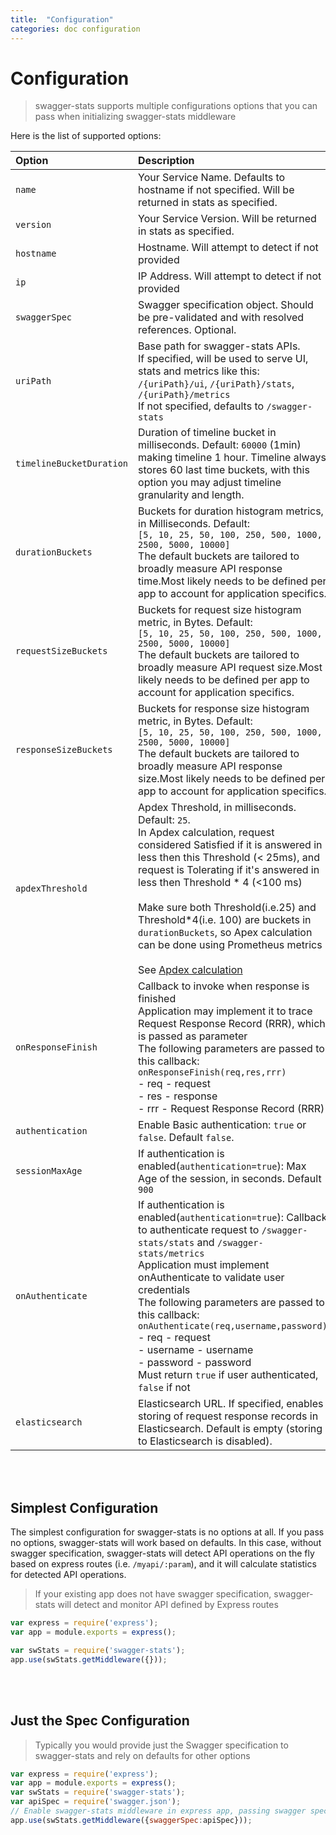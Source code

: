 ```yaml
---
title:  "Configuration"
categories: doc configuration
---
```


# Configuration

> swagger-stats supports multiple configurations options that you can pass when initializing swagger-stats middleware


Here is the list of supported options:


|Option         |Description |Example Value
|:--------------|:----------|:----------
|`name`|Your Service Name. Defaults to hostname if not specified. Will be returned in stats as specified.|`'myservice'`|
|`version`|Your Service Version. Will be returned in stats as specified.|`'1.0.0'`|
|`hostname`|Hostname. Will attempt to detect if not provided|`'myhost.mydomain.com'`|
|`ip`|IP Address. Will attempt to detect if not provided|`'127.0.0.1'`|
|`swaggerSpec`|Swagger specification object. Should be pre-validated and with resolved references. Optional.|swagger spec object|
|`uriPath`|Base path for swagger-stats APIs.<br/>If specified, will be used to serve UI, stats and metrics like this:<br>`/{uriPath}/ui`, `/{uriPath}/stats`, `/{uriPath}/metrics`<br/>If not specified, defaults to `/swagger-stats`|`'/myservice'`|
|`timelineBucketDuration`|Duration of timeline bucket in milliseconds. Default: `60000` (1min) making timeline 1 hour. Timeline always stores 60 last time buckets, with this option you may adjust timeline granularity and length.|`10000`|
|`durationBuckets`|Buckets for duration histogram metrics, in Milliseconds. Default:<br/>`[5, 10, 25, 50, 100, 250, 500, 1000, 2500, 5000, 10000]`<br/>The default buckets are tailored to broadly measure API response time.Most likely needs to be defined per app to account for application specifics.|`[25, 100, 500, 5000, 10000]`|
|`requestSizeBuckets`|Buckets for request size histogram metric, in Bytes. Default:<br/>`[5, 10, 25, 50, 100, 250, 500, 1000, 2500, 5000, 10000]`<br/>The default buckets are tailored to broadly measure API request size.Most likely needs to be defined per app to account for application specifics.|`[500, 10000, 10000]`|
|`responseSizeBuckets`|Buckets for response size histogram metric, in Bytes. Default:<br/>`[5, 10, 25, 50, 100, 250, 500, 1000, 2500, 5000, 10000]`<br/>The default buckets are tailored to broadly measure API response size.Most likely needs to be defined per app to account for application specifics.|`[100, 200, 3000, 400,1000,10000]`|
|`apdexThreshold`|Apdex Threshold, in milliseconds. Default: `25`. <br/>In Apdex calculation, request considered Satisfied if it is answered in less then this Threshold (< 25ms), and request is Tolerating  if it's answered in less then Threshold * 4 (<100 ms)<br/><br/>Make sure both Threshold(i.e.25) and Threshold*4(i.e. 100) are buckets in `durationBuckets`, so Apex calculation can be done using Prometheus metrics<br/><br/>See [Apdex calculation](https://en.wikipedia.org/wiki/Apdex)|`25`|
|`onResponseFinish`|Callback to invoke when response is finished<br/>Application may implement it to trace Request Response Record (RRR), which is passed as parameter<br/>The following parameters are passed to this callback:<br/>`onResponseFinish(req,res,rrr)`<br/>- req - request<br/>- res - response<br/>- rrr - Request Response Record (RRR)|see sample|
|`authentication`|Enable Basic authentication: `true` or `false`. Default `false`.|`true`|
|`sessionMaxAge`|If authentication is enabled(`authentication=true`): Max Age of the session, in seconds. Default `900`|`100`|
|`onAuthenticate`|If authentication is enabled(`authentication=true`): Callback to authenticate request to `/swagger-stats/stats` and `/swagger-stats/metrics`<br/>Application must implement onAuthenticate to validate user credentials<br/>The following parameters are passed to this callback:<br/>`onAuthenticate(req,username,password)`<br/>- req - request<br/>- username - username<br/>- password - password<br/>Must return `true` if user authenticated, `false` if not|see sample|
|`elasticsearch`|Elasticsearch URL. If specified, enables storing of request response records in Elasticsearch. Default is empty (storing to Elasticsearch is disabled).|`'http://127.0.0.1:9200'`|


<br/>
<br/>


## Simplest Configuration

The simplest configuration for swagger-stats is no options at all. If you pass no options, swagger-stats will work based on defaults.
In this case, without swagger specification, swagger-stats will detect API operations on the fly based on express routes (i.e. `/myapi/:param`),
and it will calculate statistics for detected API operations.

> If your existing app does not have swagger specification, swagger-stats will detect and monitor API defined by Express routes 

```javascript
var express = require('express');
var app = module.exports = express();

var swStats = require('swagger-stats');
app.use(swStats.getMiddleware({}));
```

<br/>
<br/>


## Just the Spec Configuration

> Typically you would provide just the Swagger specification to swagger-stats and rely on defaults for other options

```javascript
var express = require('express');
var app = module.exports = express();
var swStats = require('swagger-stats');    
var apiSpec = require('swagger.json');
// Enable swagger-stats middleware in express app, passing swagger specification as option 
app.use(swStats.getMiddleware({swaggerSpec:apiSpec}));

```  